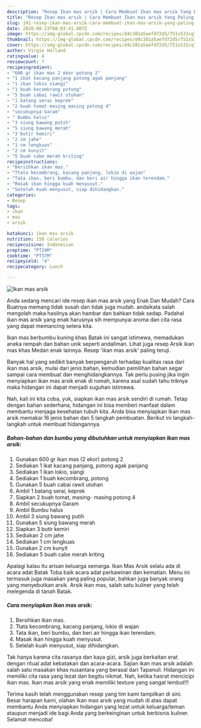 ```yaml
---
description: "Resep Ikan mas arsik | Cara Membuat Ikan mas arsik Yang Paling Enak"
title: "Resep Ikan mas arsik | Cara Membuat Ikan mas arsik Yang Paling Enak"
slug: 141-resep-ikan-mas-arsik-cara-membuat-ikan-mas-arsik-yang-paling-enak
date: 2020-08-23T08:03:41.807Z
image: https://img-global.cpcdn.com/recipes/d4c381a5aefd72d5/751x532cq70/ikan-mas-arsik-foto-resep-utama.jpg
thumbnail: https://img-global.cpcdn.com/recipes/d4c381a5aefd72d5/751x532cq70/ikan-mas-arsik-foto-resep-utama.jpg
cover: https://img-global.cpcdn.com/recipes/d4c381a5aefd72d5/751x532cq70/ikan-mas-arsik-foto-resep-utama.jpg
author: Virgie Holland
ratingvalue: 4
reviewcount: 7
recipeingredient:
- "600 gr ikan mas 2 ekor potong 2"
- "1 ikat kacang panjang potong agak panjang"
- "1 ikan lokio siangi"
- "1 buah kecombrang potong"
- "5 buah cabai rawit utuhan"
- "1 batang serai keprek"
- "2 buah tomat masing masing potong 4"
- "secukupnya Garam"
- " Bumbu halus"
- "3 siung bawang putih"
- "5 siung bawang merah"
- "3 butir kemiri"
- "2 cm jahe"
- "1 cm lengkuas"
- "2 cm kunyit"
- "5 buah cabe merah kriting"
recipeinstructions:
- "Bersihkan ikan mas."
- "Ttata kecombrang, kacang panjang, lokio di wajan"
- "Tata ikan, beri bumbu, dan beri air hingga ikan terendam."
- "Masak ikan hingga kuah menyusut."
- "Setelah kuah menyusut, siap dihidangkan."
categories:
- Resep
tags:
- ikan
- mas
- arsik

katakunci: ikan mas arsik 
nutrition: 150 calories
recipecuisine: Indonesian
preptime: "PT29M"
cooktime: "PT37M"
recipeyield: "4"
recipecategory: Lunch

---
```



![Ikan mas arsik](https://img-global.cpcdn.com/recipes/d4c381a5aefd72d5/751x532cq70/ikan-mas-arsik-foto-resep-utama.jpg)

Anda sedang mencari ide resep ikan mas arsik yang Enak Dan Mudah? Cara Buatnya memang tidak susah dan tidak juga mudah. andaikata salah mengolah maka hasilnya akan hambar dan bahkan tidak sedap. Padahal ikan mas arsik yang enak harusnya sih mempunyai aroma dan cita rasa yang dapat memancing selera kita.

Ikan mas berbumbu kuning khas Batak ini sangat istimewa, memadukan aneka rempah dan bahan unik seperti andaliman. Lihat juga resep Arsik ikan mas khas Medan enak lainnya. Resep &#39;ikan mas arsik&#39; paling teruji.

Banyak hal yang sedikit banyak berpengaruh terhadap kualitas rasa dari ikan mas arsik, mulai dari jenis bahan, kemudian pemilihan bahan segar sampai cara membuat dan menghidangkannya. Tak perlu pusing jika ingin menyiapkan ikan mas arsik enak di rumah, karena asal sudah tahu triknya maka hidangan ini dapat menjadi suguhan istimewa.


Nah, kali ini kita coba, yuk, siapkan ikan mas arsik sendiri di rumah. Tetap dengan bahan sederhana, hidangan ini bisa memberi manfaat dalam membantu menjaga kesehatan tubuh kita. Anda bisa menyiapkan Ikan mas arsik memakai 16 jenis bahan dan 5 langkah pembuatan. Berikut ini langkah-langkah untuk membuat hidangannya.

<!--inarticleads1-->

##### Bahan-bahan dan bumbu yang dibutuhkan untuk menyiapkan Ikan mas arsik:

1. Gunakan 600 gr ikan mas (2 ekor) potong 2
1. Sediakan 1 ikat kacang panjang, potong agak panjang
1. Sediakan 1 ikan lokio, siangi
1. Sediakan 1 buah kecombrang, potong
1. Gunakan 5 buah cabai rawit utuhan
1. Ambil 1 batang serai, keprek
1. Siapkan 2 buah tomat, masing- masing potong 4
1. Ambil secukupnya Garam
1. Ambil  Bumbu halus
1. Ambil 3 siung bawang putih
1. Gunakan 5 siung bawang merah
1. Siapkan 3 butir kemiri
1. Sediakan 2 cm jahe
1. Sediakan 1 cm lengkuas
1. Gunakan 2 cm kunyit
1. Sediakan 5 buah cabe merah kriting


Apalagi kalau itu arisan keluarga semarga. Ikan Mas Arsik selalu ada di acara adat Batak Toba baik acara adat perkawinan dan kematian. Menu ini termasuk juga masakan yang paling popular, bahkan juga banyak orang yang menyebutkan arsik. Arsik ikan mas, salah satu kuliner yang telah melegenda di tanah Batak. 

<!--inarticleads2-->

##### Cara menyiapkan Ikan mas arsik:

1. Bersihkan ikan mas.
1. Ttata kecombrang, kacang panjang, lokio di wajan
1. Tata ikan, beri bumbu, dan beri air hingga ikan terendam.
1. Masak ikan hingga kuah menyusut.
1. Setelah kuah menyusut, siap dihidangkan.


Tak hanya karena cita rasanya dan kaya gizi, arsik juga berkaitan erat dengan ritual adat kebatakan dan acara-acara. Sajian ikan mas arsik adalah salah satu masakan khas nusantara yang berasal dari Tapanuli. Hidangan ini memiliki cita rasa yang lezat dan begitu nikmat. Nah, ketika hasrat mencicipi ikan mas. Ikan mas arsik yang enak memiliki texture yang sangat lembut!!! 

Terima kasih telah menggunakan resep yang tim kami tampilkan di sini. Besar harapan kami, olahan Ikan mas arsik yang mudah di atas dapat membantu Anda menyiapkan hidangan yang lezat untuk keluarga/teman ataupun menjadi ide bagi Anda yang berkeinginan untuk berbisnis kuliner. Selamat mencoba!
